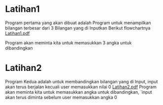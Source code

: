 # Latihan1
Program pertama yang akan dibuat adalah Program untuk menampilkan bilangan terbesar dari 3 Bilangan yang di Inputkan
Berikut flowchartnya
[Latihan1.pdf](https://github.com/user-attachments/files/17534130/Latihan1.pdf)

Program akan meminta kita untuk memasukkan 3 angka untuk dibandingkan 

# Latihan2
Program Kedua adalah untuk membandingkan bilangan yang di Input, input akan terus berjalan kecuali user memasukkan nilai 0
[Latihan2.pdf](https://github.com/user-attachments/files/17534136/Latihan2.pdf)
Program akan meminta kita untuk memasukkan angka untuk dibandingkan, `input akan terus diminta sebelum user memasukkan angka 0 
